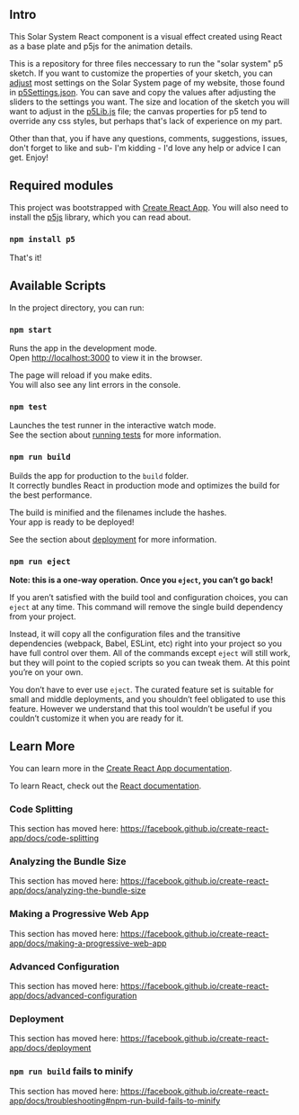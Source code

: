 ## Intro

This Solar System React component is a visual effect created using React as a base plate and p5js for the animation details.

This is a repository for three files neccessary to run the "solar system" p5 sketch. If you want to customize the properties of your sketch, you can [adjust](https://joelwakefield.com) most settings on the Solar System page of my website, those found in [p5Settings.json](https://github.com/Wake1st/React-SolarSystem/blob/master/src/p5/p5Settings.json). You can save and copy the values after adjusting the sliders to the settings you want. The size and location of the sketch you will want to adjust in the [p5Lib.js](https://github.com/Wake1st/React-SolarSystem/blob/master/src/p5/p5Lib.js) file; the canvas properties for p5 tend to override any css styles, but perhaps that's lack of experience on my part.

Other than that, you if have any questions, comments, suggestions, issues, don't forget to like and sub- I'm kidding - I'd love any help or advice I can get. Enjoy!

## Required modules

This project was bootstrapped with [Create React App](https://github.com/facebook/create-react-app).
You will also need to install the [p5js](https://p5js.org/) library, which you can read about.

### `npm install p5`

That's it!

## Available Scripts

In the project directory, you can run:

### `npm start`

Runs the app in the development mode.<br />
Open [http://localhost:3000](http://localhost:3000) to view it in the browser.

The page will reload if you make edits.<br />
You will also see any lint errors in the console.

### `npm test`

Launches the test runner in the interactive watch mode.<br />
See the section about [running tests](https://facebook.github.io/create-react-app/docs/running-tests) for more information.

### `npm run build`

Builds the app for production to the `build` folder.<br />
It correctly bundles React in production mode and optimizes the build for the best performance.

The build is minified and the filenames include the hashes.<br />
Your app is ready to be deployed!

See the section about [deployment](https://facebook.github.io/create-react-app/docs/deployment) for more information.

### `npm run eject`

**Note: this is a one-way operation. Once you `eject`, you can’t go back!**

If you aren’t satisfied with the build tool and configuration choices, you can `eject` at any time. This command will remove the single build dependency from your project.

Instead, it will copy all the configuration files and the transitive dependencies (webpack, Babel, ESLint, etc) right into your project so you have full control over them. All of the commands except `eject` will still work, but they will point to the copied scripts so you can tweak them. At this point you’re on your own.

You don’t have to ever use `eject`. The curated feature set is suitable for small and middle deployments, and you shouldn’t feel obligated to use this feature. However we understand that this tool wouldn’t be useful if you couldn’t customize it when you are ready for it.

## Learn More

You can learn more in the [Create React App documentation](https://facebook.github.io/create-react-app/docs/getting-started).

To learn React, check out the [React documentation](https://reactjs.org/).

### Code Splitting

This section has moved here: https://facebook.github.io/create-react-app/docs/code-splitting

### Analyzing the Bundle Size

This section has moved here: https://facebook.github.io/create-react-app/docs/analyzing-the-bundle-size

### Making a Progressive Web App

This section has moved here: https://facebook.github.io/create-react-app/docs/making-a-progressive-web-app

### Advanced Configuration

This section has moved here: https://facebook.github.io/create-react-app/docs/advanced-configuration

### Deployment

This section has moved here: https://facebook.github.io/create-react-app/docs/deployment

### `npm run build` fails to minify

This section has moved here: https://facebook.github.io/create-react-app/docs/troubleshooting#npm-run-build-fails-to-minify
